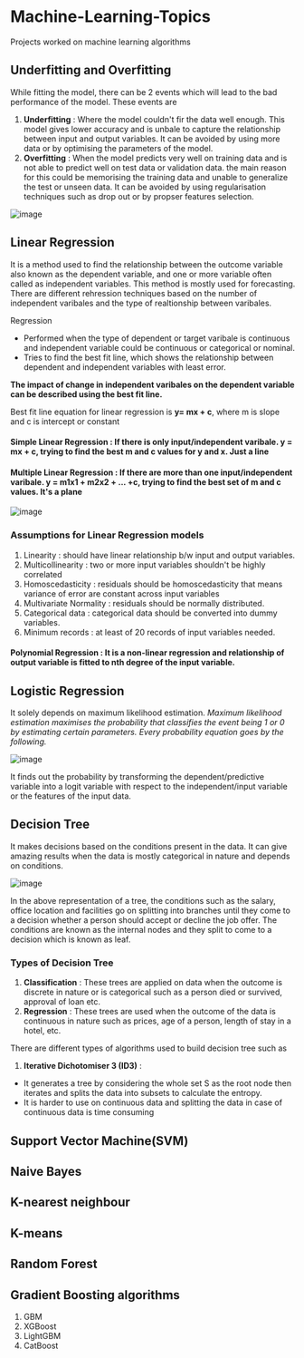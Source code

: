 # Machine-Learning-Topics
Projects worked on machine learning algorithms

## Underfitting and Overfitting

While fitting the model, there can be 2 events which will lead to the bad performance of the model. These events are
1. **Underfitting** : Where the model couldn't fir the data well enough. This model gives lower accuracy and is unbale to capture the relationship between input and output variables. It can be avoided by using more data or by optimising the parameters of the model.
2. **Overfitting** : When the model predicts very well on training data and is not able to predict well on test data or validation data. the main reason for this could be memorising the training data and unable to generalize the test or unseen data. It can be avoided by using regularisation techniques such as drop out or by propser features selection.

![image](https://user-images.githubusercontent.com/30498799/114488493-0de8c580-9c44-11eb-801b-af238541efae.png)


## Linear Regression 
It is a method used to find the relationship between the outcome variable also known as the dependent variable, and one or more variable often called as independent variables. This method is mostly used for forecasting. There are different rehression techniques based on the number of independent varibales and the type of realtionship between varibales.

Regression 
* Performed when the type of dependent or target varibale is continuous and independent variable could be continuous or categorical or nominal. 
* Tries to find the best fit line, which shows the relationship between dependent and independent variables with least error.

**The impact of change in independent varibales on the dependent variable can be described using the best fit line.**

Best fit line equation for linear regression is **y= mx + c**,  where m is slope and c is intercept or constant

#### Simple Linear Regression : If there is only input/independent varibale. y = mx + c, trying to find the best m and c values for y and x. Just a line
#### Multiple Linear Regression : If there are more than one input/independent varibale. y = m1x1 + m2x2 + ... +c, trying to find the best set of m and c values. It's a plane

![image](https://user-images.githubusercontent.com/30498799/114487189-c06b5900-9c41-11eb-8278-c3a77dd6a158.png)


### Assumptions for Linear Regression models
1. Linearity : should have linear relationship b/w input and output variables.
2. Multicollinearity : two or more input variables shouldn't be highly correlated
3. Homoscedasticity : residuals should be homoscedasticity that means variance of error are constant across input variables
4. Multivariate Normality : residuals should be normally distributed.
5. Categorical data : categorical data should be converted into dummy variables.
6. Minimum records : at least of 20 records of input variables needed.

#### Polynomial Regression : It is a non-linear regression and relationship of output variable is fitted to nth degree of the input variable.




## Logistic Regression 
It solely depends on maximum likelihood estimation. _Maximum likelihood estimation maximises the probability that classifies the event being 1 or 0 by estimating certain parameters. Every probability equation goes by the following._

![image](https://user-images.githubusercontent.com/30498799/114493582-61134600-9c4d-11eb-8376-8dd566a62081.png)

It finds out the probability by transforming the dependent/predictive variable  into a logit variable with respect to the independent/input variable or the features of the input data.

## Decision Tree
It makes decisions based on the conditions present in the data. It can give amazing results when the data is mostly categorical in nature and depends on conditions.

![image](https://user-images.githubusercontent.com/30498799/114527336-75ba0300-9c7a-11eb-9e9c-4a6825ecdc9b.png) 

In the above representation of a tree, the conditions such as the salary, office location and facilities go on splitting into branches until they come to a decision whether a person should accept or decline the job offer. The conditions are known as the internal nodes and they split to come to a decision which is known as leaf.

### Types of Decision Tree
1.  **Classification** : These trees are applied on data when the outcome is discrete in nature or is categorical such as a person died or survived, approval of loan etc.
2.  **Regression** : These trees are used when the outcome of the data is continuous in nature such as prices, age of a person, length of stay in a hotel, etc.

There are different types of algorithms used to build decision tree such as
1.  **Iterative Dichotomiser 3 (ID3)** :
  * It generates a tree by considering the whole set S as the root node then iterates and splits the data into subsets to calculate the entropy.
  * It is harder to use on continuous data and splitting the data in case of continuous data is time consuming



## Support Vector Machine(SVM) 

## Naive Bayes 

## K-nearest neighbour

## K-means 

## Random Forest

## Gradient Boosting algorithms
1.  GBM
2.  XGBoost
3.  LightGBM
4.  CatBoost

